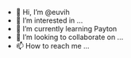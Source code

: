 - 👋 Hi, I’m @euvih
- 👀 I’m interested in ...
- 🌱 I’m currently learning  Payton
- 💞️ I’m looking to collaborate on ...
- 📫 How to reach me ...

<!---
euvih/euvih is a ✨ special ✨ repository because its `README.md` (this file) appears on your GitHub profile.
You can click the Preview link to take a look at your changes.
--->
